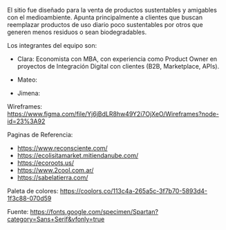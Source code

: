 El sitio fue diseñado para la venta de productos sustentables y amigables con el medioambiente. Apunta principalmente a clientes que buscan reemplazar productos de uso diario poco sustentables por otros que generen menos residuos o sean biodegradables.

Los integrantes del equipo son:
- Clara: Economista con MBA, con experiencia como Product Owner en proyectos de Integración Digital con clientes (B2B, Marketplace, APIs).

- Mateo:

- Jimena:

Wireframes:
https://www.figma.com/file/Yj6jBdLR8hw49Y2i7OjXeO/Wireframes?node-id=23%3A92


Paginas de Referencia:
- https://www.reconsciente.com/
- https://ecolisitamarket.mitiendanube.com/
- https://ecoroots.us/
- https://www.2cool.com.ar/
- https://sabelatierra.com/


Paleta de colores: 
https://coolors.co/113c4a-265a5c-3f7b70-5893d4-1f3c88-070d59

Fuente: 
https://fonts.google.com/specimen/Spartan?category=Sans+Serif&vfonly=true
